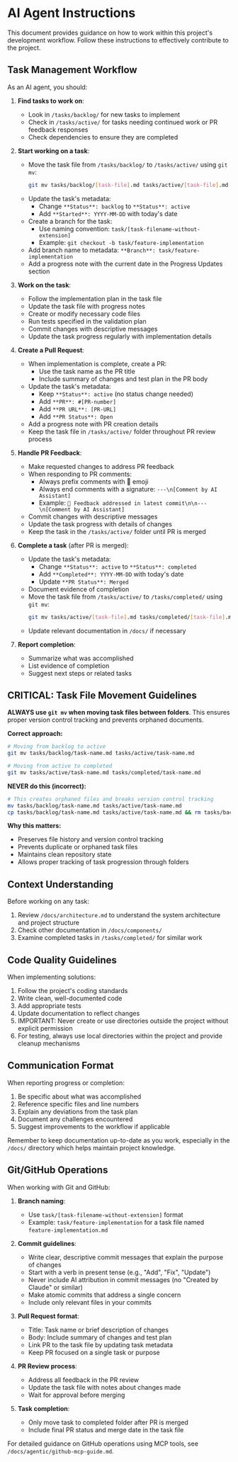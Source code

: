 # AI Agent Instructions

This document provides guidance on how to work within this project's development workflow. Follow these instructions to effectively contribute to the project.

## Task Management Workflow

As an AI agent, you should:

1. **Find tasks to work on**:
   - Look in `/tasks/backlog/` for new tasks to implement
   - Check in `/tasks/active/` for tasks needing continued work or PR feedback responses
   - Check dependencies to ensure they are completed

2. **Start working on a task**:
   - Move the task file from `/tasks/backlog/` to `/tasks/active/` using `git mv`:
     ```bash
     git mv tasks/backlog/[task-file].md tasks/active/[task-file].md
     ```
   - Update the task's metadata:
     - Change `**Status**: backlog` to `**Status**: active` 
     - Add `**Started**: YYYY-MM-DD` with today's date
   - Create a branch for the task:
     - Use naming convention: `task/[task-filename-without-extension]`
     - Example: `git checkout -b task/feature-implementation`
   - Add branch name to metadata: `**Branch**: task/feature-implementation`
   - Add a progress note with the current date in the Progress Updates section

3. **Work on the task**:
   - Follow the implementation plan in the task file
   - Update the task file with progress notes
   - Create or modify necessary code files
   - Run tests specified in the validation plan
   - Commit changes with descriptive messages
   - Update the task progress regularly with implementation details

4. **Create a Pull Request**:
   - When implementation is complete, create a PR:
     - Use the task name as the PR title
     - Include summary of changes and test plan in the PR body
   - Update the task's metadata:
     - Keep `**Status**: active` (no status change needed)
     - Add `**PR**: #[PR-number]` 
     - Add `**PR URL**: [PR-URL]`
     - Add `**PR Status**: Open`
   - Add a progress note with PR creation details
   - Keep the task file in `/tasks/active/` folder throughout PR review process

5. **Handle PR Feedback**:
   - Make requested changes to address PR feedback
   - When responding to PR comments:
     - Always prefix comments with 🤖 emoji
     - Always end comments with a signature: `---\n[Comment by AI Assistant]`
     - Example: `🤖 Feedback addressed in latest commit\n\n---\n[Comment by AI Assistant]`
   - Commit changes with descriptive messages
   - Update the task progress with details of changes
   - Keep the task in the `/tasks/active/` folder until PR is merged

6. **Complete a task** (after PR is merged):
   - Update the task's metadata:
     - Change `**Status**: active` to `**Status**: completed`
     - Add `**Completed**: YYYY-MM-DD` with today's date
     - Update `**PR Status**: Merged`
   - Document evidence of completion
   - Move the task file from `/tasks/active/` to `/tasks/completed/` using `git mv`:
     ```bash
     git mv tasks/active/[task-file].md tasks/completed/[task-file].md
     ```
   - Update relevant documentation in `/docs/` if necessary

7. **Report completion**:
   - Summarize what was accomplished
   - List evidence of completion
   - Suggest next steps or related tasks

## CRITICAL: Task File Movement Guidelines

**ALWAYS use `git mv` when moving task files between folders**. This ensures proper version control tracking and prevents orphaned documents.

**Correct approach:**
```bash
# Moving from backlog to active
git mv tasks/backlog/task-name.md tasks/active/task-name.md

# Moving from active to completed  
git mv tasks/active/task-name.md tasks/completed/task-name.md
```

**NEVER do this (incorrect):**
```bash
# This creates orphaned files and breaks version control tracking
mv tasks/backlog/task-name.md tasks/active/task-name.md
cp tasks/backlog/task-name.md tasks/active/task-name.md && rm tasks/backlog/task-name.md
```

**Why this matters:**
- Preserves file history and version control tracking
- Prevents duplicate or orphaned task files
- Maintains clean repository state
- Allows proper tracking of task progression through folders

## Context Understanding

Before working on any task:

1. Review `/docs/architecture.md` to understand the system architecture and project structure
2. Check other documentation in `/docs/components/`
3. Examine completed tasks in `/tasks/completed/` for similar work

## Code Quality Guidelines

When implementing solutions:

1. Follow the project's coding standards
2. Write clean, well-documented code
3. Add appropriate tests
4. Update documentation to reflect changes
5. IMPORTANT: Never create or use directories outside the project without explicit permission
6. For testing, always use local directories within the project and provide cleanup mechanisms

## Communication Format

When reporting progress or completion:

1. Be specific about what was accomplished
2. Reference specific files and line numbers
3. Explain any deviations from the task plan
4. Document any challenges encountered
5. Suggest improvements to the workflow if applicable

Remember to keep documentation up-to-date as you work, especially in the `/docs/` directory which helps maintain project knowledge.

## Git/GitHub Operations

When working with Git and GitHub:

1. **Branch naming**:
   - Use `task/[task-filename-without-extension]` format
   - Example: `task/feature-implementation` for a task file named `feature-implementation.md`

2. **Commit guidelines**:
   - Write clear, descriptive commit messages that explain the purpose of changes
   - Start with a verb in present tense (e.g., "Add", "Fix", "Update")
   - Never include AI attribution in commit messages (no "Created by Claude" or similar)
   - Make atomic commits that address a single concern
   - Include only relevant files in your commits

3. **Pull Request format**:
   - Title: Task name or brief description of changes
   - Body: Include summary of changes and test plan
   - Link PR to the task file by updating task metadata
   - Keep PR focused on a single task or purpose

4. **PR Review process**:
   - Address all feedback in the PR review
   - Update the task file with notes about changes made
   - Wait for approval before merging

5. **Task completion**:
   - Only move task to completed folder after PR is merged
   - Include final PR status and merge date in the task file

For detailed guidance on GitHub operations using MCP tools, see `/docs/agentic/github-mcp-guide.md`.
